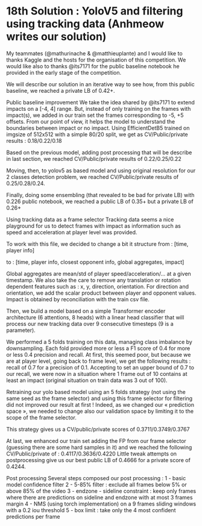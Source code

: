 # 18th Solution : YoloV5 and filtering using tracking data (Anhmeow writes our solution)
My teammates (@mathurinache & @matthieuplante) and I would like to thanks Kaggle and the hosts for the organisation of this competition.
We would like also to thanks @its7171 for the public baseline notebook he provided in the early stage of the competition.

We will describe our solution in an iterative way to see how, from this public baseline, we reached a private LB of 0.42+.

Public baseline improvement
We take the idea shared by @its7171 to extend impacts on a [-4, 4] range. But, instead of only training on the frames with impact(s), we added in our train set the frames corresponding to -5, +5 offsets. From our point of view, it helps the model to understand the boundaries between impact or no impact. Using EfficientDetB5 trained on imgsize of 512x512 with a simple 80/20 split, we get as CV/Public/private results : 0.18/0.22/0.18

Based on the previous model, adding post processing that will be describe in last section, we reached CV/Public/private results of 0.22/0.25/0.22

Moving, then, to yolov5 as based model and using original resolution for our 2 classes detection problem, we reached CV/Public/private results of 0.25/0.28/0.24.

Finally, doing some ensembling (that revealed to be bad for private LB) with 0.226 public notebook, we reached a public LB of 0.35+ but a private LB of 0.26+

Using tracking data as a frame selector
Tracking data seems a nice playground for us to detect frames with impact as information such as speed and acceleration at player level was provided.

To work with this file, we decided to change a bit it structure from :
[time, player info]

to :
[time, player info, closest opponent info, global aggregates, impact]

Global aggregates are mean/std of player speed/acceleration/… at a given timestamp.
We also take the care to remove any translation or rotation dependent features such as : x, y, direction, orientation. For direction and orientation, we add the scalar product between player and opponent values.
Impact is obtained by reconciliation with the train csv file.

Then, we build a model based on a simple Transformer encoder architecture (6 attentions, 8 heads) with a linear head classifier that will process our new tracking data over 9 consecutive timesteps (9 is a parameter).

We performed a 5 folds training on this data, managing class imbalance by downsampling. Each fold provided more or less a F1 score of 0.4 for more or less 0.4 precision and recall. At first, this seemed poor, but because we are at player level, going back to frame level, we get the following results : recall of 0.7 for a precision of 0.1. Accepting to set an upper bound of 0.7 to our recall, we were now in a situation where 1 frame out of 10 contains at least an impact (original situation on train data was 3 out of 100).

Retraining our yolo based model using an 5 folds strategy (not using the same seed as the frame selector) and using this frame selector for filtering did not improved our result at first !
Indeed, as we changed our « prediction space », we needed to change also our validation space by limiting it to the scope of the frame selector.

This strategy gives us a CV/public/private scores of 0.3711/0.3749/0.3767

At last, we enhanced our train set adding the FP from our frame selector (guessing there are some hard samples in it) and we reached the following CV/Public/private of : 0.4117/0.3636/0.4220
Little tweak attempts on postprocessing give us our best public LB of 0.4666 for a private score of 0.4244.

Post processing
Several steps composed our post processing :
1 - basic model confidence filter
2 - 5-85% filter : exclude all frames below 5% or above 85% of the video
3 - endzone - sideline constraint : keep only frames where there are predictions on sideline and endzone with at most 3 frames margin
4 - NMS (using torch implementation) on a 9 frames sliding windows with a 0.2 iou threshold
5 - box limit : take only the 4 most confident predictions per frame